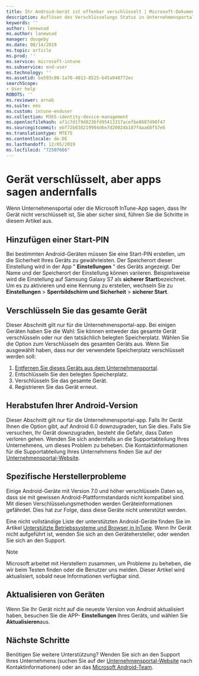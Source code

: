 ```yaml
---
title: Ihr Android-Gerät ist offenbar verschlüsselt | Microsoft-Dokumentation
description: Auflösen des Verschlüsselungs Status in Unternehmensportal und Microsoft InTune-App
keywords: ''
author: lenewsad
ms.author: lanewsad
manager: dougeby
ms.date: 08/14/2019
ms.topic: article
ms.prod: ''
ms.service: microsoft-intune
ms.subservice: end-user
ms.technology: ''
ms.assetid: ba593c08-1a78-4013-8525-b45a948772ec
searchScope:
- User help
ROBOTS: ''
ms.reviewer: arnab
ms.suite: ems
ms.custom: intune-enduser
ms.collection: M365-identity-device-management
ms.openlocfilehash: af1c7d1f9d8236fd95413317acefbe8887d90f47
ms.sourcegitcommit: ebf72b038219904d6e7d20024b107f4aa68f57e6
ms.translationtype: MTE75
ms.contentlocale: de-DE
ms.lasthandoff: 12/05/2019
ms.locfileid: "72507666"
---
```

# <a name="device-encrypted-but-apps-say-otherwise"></a>Gerät verschlüsselt, aber apps sagen andernfalls

Wenn Unternehmensportal oder die Microsoft InTune-App sagen, dass Ihr Gerät nicht verschlüsselt ist, Sie aber sicher sind, führen Sie die Schritte in diesem Artikel aus.  

## <a name="add-a-startup-pin"></a>Hinzufügen einer Start-PIN

Bei bestimmten Android-Geräten müssen Sie eine Start-PIN erstellen, um die Sicherheit Ihres Geräts zu gewährleisten. Der Speicherort dieser Einstellung wird in der App " **Einstellungen** " des Geräts angezeigt. Der Name und der Speicherort der Einstellung können variieren. Beispielsweise wird die Einstellung auf Samsung Galaxy S7 als **sicherer Start**bezeichnet. Um es zu aktivieren und eine Kennung zu erstellen, wechseln Sie zu **Einstellungen** > **Sperrbildschirm und Sicherheit** > **sicherer Start**.  

## <a name="encrypt-the-entire-device"></a>Verschlüsseln Sie das gesamte Gerät

Dieser Abschnitt gilt nur für die Unternehmensportal-app. Bei einigen Geräten haben Sie die Wahl: Sie können entweder das gesamte Gerät verschlüsseln oder nur den tatsächlich belegten Speicherplatz. Wählen Sie die Option zum Verschlüsseln des gesamten Geräts aus. Wenn Sie ausgewählt haben, dass nur der verwendete Speicherplatz verschlüsselt werden soll:

1. [Entfernen Sie dieses Geräts aus dem Unternehmensportal](unenroll-your-device-from-intune-android.md).
2. Entschlüsseln Sie den belegten Speicherplatz.  
3. Verschlüsseln Sie das gesamte Gerät.  
4. Registrieren Sie das Gerät erneut.  

## <a name="downgrade-your-version-of-android"></a>Herabstufen Ihrer Android-Version

Dieser Abschnitt gilt nur für die Unternehmensportal-app. Falls Ihr Gerät Ihnen die Option gibt, auf Android 6.0 downzugraden, tun Sie dies. Falls Sie versuchen, Ihr Gerät downzugraden, besteht die Gefahr, dass Daten verloren gehen. Wenden Sie sich andernfalls an die Supportabteilung Ihres Unternehmens, um dieses Problem zu beheben. Die Kontaktinformationen für die Supportabteilung Ihres Unternehmens finden Sie auf der [Unternehmensportal-Website](https://go.microsoft.com/fwlink/?linkid=2010980).  

## <a name="specific-manufacturer-issues"></a>Spezifische Herstellerprobleme

Einige Android-Geräte mit Version 7.0 und höher verschlüsseln Daten so, dass sie mit gewissen Android-Plattformstandards nicht kompatibel sind. Mit diesen Verschlüsselungsmethoden werden Geräteinformationen gefährdet. Dies hat zur Folge, dass diese Geräte nicht unterstützt werden.

Eine nicht vollständige Liste der unterstützten Android-Geräte finden Sie im Artikel [Unterstützte Betriebssysteme und Browser in InTune](https://docs.microsoft.com/intune/fundamentals/supported-devices-browsers#supported-samsung-knox-standard-devices). Wenn Ihr Gerät nicht aufgeführt ist, wenden Sie sich an den Gerätehersteller, oder wenden Sie sich an den Support.

> [!Note]
> Microsoft arbeitet mit Herstellern zusammen, um Probleme zu beheben, die wir beim Testen finden oder die Benutzer uns melden. Dieser Artikel wird aktualisiert, sobald neue Informationen verfügbar sind.

## <a name="update-devices"></a>Aktualisieren von Geräten

Wenn Sie Ihr Gerät nicht auf die neueste Version von Android aktualisiert haben, besuchen Sie die APP- **Einstellungen** Ihres Geräts, und wählen Sie **Aktualisieren**aus.  

## <a name="next-steps"></a>Nächste Schritte

Benötigen Sie weitere Unterstützung? Wenden Sie sich an den Support Ihres Unternehmens (suchen Sie auf der [Unternehmensportal-Website](https://go.microsoft.com/fwlink/?linkid=2010980) nach Kontaktinformationen) oder an das <a href="mailto:wintunedroidfbk@microsoft.com?subject=I'm having trouble with enrolling my Android device&body=Describe the issue you're experiencing here.">Microsoft Android-Team</a>.  
